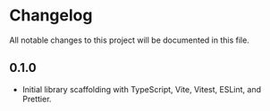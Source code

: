 # Changelog

All notable changes to this project will be documented in this file.

## 0.1.0

- Initial library scaffolding with TypeScript, Vite, Vitest, ESLint, and Prettier.
